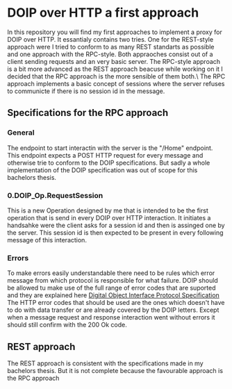 # DOIP over HTTP a first approach

In this repository you will find my first approaches to implement a proxy for DOIP over HTTP. 
It essantialy contains two tries. One for the REST-style approach were I tried to conform to as many REST standarts as possible and one approach with the RPC-style. Both appraoches consist out of a client sending requests and an very basic server. The RPC-style approach is a bit more advanced as the REST approach beacuse while working on it I decided that the RPC approach is the more sensible of them both.\\
The RPC approach implements a basic concept of sessions where the server refuses to communicte if there is no session id in the message. 


## Specifications for the RPC approach

### General
The endpoint to start interactin with the server is the "/Home" endpoint. This endpoint expects a POST HTTP request for every message and otherwise trie to conform to the DOIP specifications. But sadly a whole implementation of the DOIP specification was out of scope for this bachelors thesis.

### 0.DOIP_Op.RequestSession
This is a new Operation designed by me that is intended to be the first operation that is send in every DOIP over HTTP interaction. It initiates a handsahke were the client asks for a session id and then is assinged one by the server. This session id is then expected to be present in every following message of this interaction.

### Errors

To make errors easily understandable there need to be rules which error message from which protocol is responsible for what failure.
DOIP should be allowed tu make use of the full range of error codes that are suported and they are explained here [Digital Object Interface Protocol Specification](https://https://www.dona.net/sites/default/files/2018-11/DOIPv2Spec_1.pdf)
The HTTP error codes that should be used are the ones which doesn't have to do with data transfer or are already covered by the DOIP letters. Except when a message request and response interaction went without errors it should still confirm with the 200 Ok code. 

## REST approach
The REST approach is consistent with the specifications made in my bachelors thesis. But it is not complete because the favourable approach is the RPC approach
